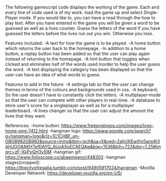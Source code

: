 The following gamescript code displays the working of the game. Each and every line of code used is of my work.
load the game up and select Single-Player mode. 
If you would like to, you can have a read through the how to play text.
After you have entered in the game you will be given a word to be guessed as well as a lives counter.
Guess the letters of the word if you have guessed the letters before the lives run out you win.
Otherwise you lose.

Features included:
-A text for how the game is to be played.
-A home button which returns the user back to the homepage.
-In addition to a home button, a replay button has been added so that the user can play again instead of returning to the homepage.
-A hint button that toggles when clicked and eliminates half of the words used inorder to help the user guess the word.
-A text displaying the category has been displayed so that the user can have an idea of what words to guess.

Features to add in the future:
-A settings tab so that the user can change themes in terms of the colours and backgrounds used in css.
-A keyboard; So the user doesn't have to constantly click the letters.
-A multiplayer-mode so that the user can compete with other players in real-time.
-A database to store user's score for a singleplayer as well as for a multiplayer leaderboard.
-A lives changer so that the user can adjust the amount the lives that they want.

References:
-home button:
    https://www.freepnglogos.com/images/logo-home-png-7412.html
-hangman logo:
    https://www.google.com/search?q=hangman+logo&rlz=1C1CHBF_en-GBGB982GB982&source=lnms&tbm=isch&sa=X&ved=2ahUKEwifm5anp6j3AhUOO8AKHTefDAYQ_AUoAXoECAEQAw&biw=1536&bih=722&dpr=1.25#imgrc=zF-XkPyQH3y5IM
-hangman gif:
    https://www.folioscope.co/abaemperor/448303
-hangman stages(cropped):
    https://thecityofregalia.tumblr.com/post/94905917024/hangman
-Mozilla Developer Network:
    https://developer.mozilla.org/en-US/